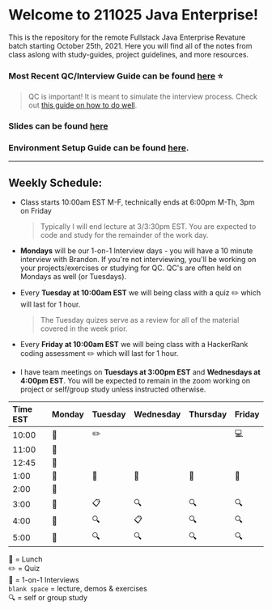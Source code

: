 # Welcome to 211025 Java Enterprise!

This is the repository for the remote Fullstack Java Enterprise Revature batch starting October 25th, 2021.
Here you will find all of the notes from class aslong with study-guides, project guidelines, and more resources.

### Most Recent QC/Interview Guide can be found [here](https://github.com/211025-Enterprise/demos/blob/main/week2/README.md) :star:

> QC is important! It is meant to simulate the interview process. Check out [this guide on how to do well](https://github.com/211025-Enterprise/demos/blob/main/how-to-do-well-in-qc.md).

### Slides can be found [here](https://docs.google.com/presentation/d/1ICreBFyGVPUoAQGVwtFJU5XhJvFLp9OcHZ8EM8Wbq-I/edit?usp=sharing)

### Environment Setup Guide can be found [here](https://github.com/bpinkerton/environment-setup).

---

## Weekly Schedule:

- Class starts 10:00am EST M-F, technically ends at 6:00pm M-Th, 3pm on Friday
  > Typically I will end lecture at 3/3:30pm EST. You are expected to code and study for the remainder of the work day.
- **Mondays** will be our 1-on-1 Interview days - you will have a 10 minute interview with Brandon. If you're not interviewing, you'll be working on your projects/exercises or studying for QC. QC's are often held on Mondays as well (or Tuesdays).
- Every **Tuesday at 10:00am EST** we will being class with a quiz :pencil2: which will last for 1 hour.

  > The Tuesday quizes serve as a review for all of the material covered in the week prior.

- Every **Friday at 10:00am EST** we will being class with a HackerRank coding assessment :pencil2: which will last for 1 hour.

- I have team meetings on **Tuesdays at 3:00pm EST** and **Wednesdays at 4:00pm EST**. You will be expected to remain in the zoom working on project or self/group study unless instructed otherwise.

| Time EST | Monday           | Tuesday     | Wednesday   | Thursday | Friday     |
| :------- | ---------------- | ----------- | ----------- | -------- | ---------- |
| 10:00    | :speech_balloon: | :pencil2:   |             |          | :computer: |
| 11:00    | :speech_balloon: |             |             |          |            |
| 12:45    | :speech_balloon: |             |             |          |            |
| 1:00     | :pizza:          | :pizza:     | :pizza:     | :pizza:  | :pizza:    |
| 2:00     | :speech_balloon: |             |             |          |            |
| 3:00     | :speech_balloon: | :clipboard: | :mag:       | :mag:    | :mag:      |
| 4:00     | :speech_balloon: | :mag:       | :clipboard: | :mag:    | :mag:      |
| 5:00     | :speech_balloon: | :mag:       | :mag:       | :mag:    | :mag:      |

:pizza: = Lunch <br>
:pencil2: = Quiz <br>
:speech_balloon: = 1-on-1 Interviews <br>
`blank space` = lecture, demos & exercises <br>
:mag: = self or group study
